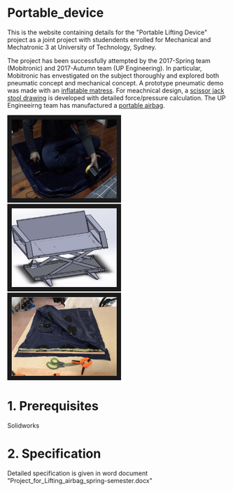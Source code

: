 # Portable_device

This is the website containing details for the "Portable Lifting Device" project as a joint project with studendents enrolled for Mechanical and Mechatronic 3 at University of Technology, Sydney.

The project has been successfully attempted by the 2017-Spring team (Mobitronic) and 2017-Autumn team (UP Engineering). 
In particular, Mobitronic has envestigated on the subject thoroughly and explored both pneumatic concept and  mechanical concept. A prototype pneumatic demo was made with an [inflatable matress](https://drive.google.com/file/d/0B8edSPbUCKdPTHlibjlWQjhMN2M). For meachnical design, a [scissor jack stool drawing](https//github.com/liyang-liu/Portable_device/src/2017_Autumn_Mobitronic/scissor_jack_concept.mp4) is developed with detailed force/pressure calculation.
The UP Engineeirng team has manufactured a [portable airbag](https://youtu.be/5JIshlNcmgY).

<a href="https://drive.google.com/file/d/0B8edSPbUCKdPTHlibjlWQjhMN2M" target="_blank"><img src="https://raw.githubusercontent.com/liyang-liu/Portable_device/master/2017_Autumn_Mobitronic/inflatable_matress.jpg" 
alt="inflatable_matress" width="240" height="180" border="10" /></a>
<a href="https//github.com/liyang-liu/Portable_device/blob/master/2017_Autumn_Mobitronic/scissor_jack_concept.mp4" target="_blank"><img src="https://raw.githubusercontent.com/liyang-liu/Portable_device/master/2017_Autumn_Mobitronic/Scissor-jack_stool.jpg" 
alt="scissor-jack" width="240" height="180" border="10" /></a>
<a href="https://youtu.be/5JIshlNcmgY" target="_blank"><img src="2017_Spring_UP-Engineering/Air-bag.jpg" 
alt="portable_airbag" width="240" height="180" border="10" /></a>

# 1. Prerequisites
Solidworks

# 2. Specification
Detailed specification is given in word document "Project_for_Lifting_airbag_spring-semester.docx"
